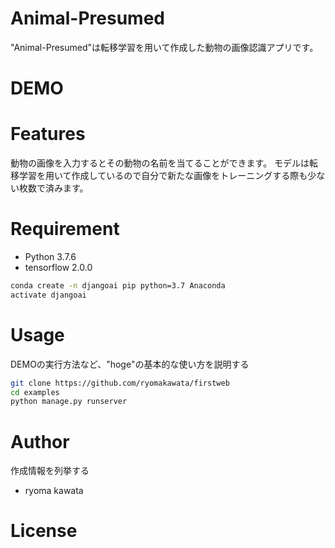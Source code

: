 # Animal-Presumed
"Animal-Presumed"は転移学習を用いて作成した動物の画像認識アプリです。

# DEMO


# Features
動物の画像を入力するとその動物の名前を当てることができます。
モデルは転移学習を用いて作成しているので自分で新たな画像をトレーニングする際も少ない枚数で済みます。

# Requirement

* Python 3.7.6
* tensorflow 2.0.0


```bash
conda create -n djangoai pip python=3.7 Anaconda
activate djangoai
```

# Usage

DEMOの実行方法など、"hoge"の基本的な使い方を説明する

```bash
git clone https://github.com/ryomakawata/firstweb
cd examples
python manage.py runserver
```
# Author

作成情報を列挙する

* ryoma kawata

# License

